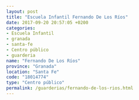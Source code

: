 ```yaml
---
layout: post
title: "Escuela Infantil Fernando De Los Ríos"
date: 2017-09-20 20:57:05 +0200
categories:
- Escuela Infantil
- granada
- santa-fe
- Centro público
- guarderia
name: "Fernando De Los Ríos"
province: "Granada"
location: "Santa Fe"
code: "18014774"
type: "Centro público"
permalink: /guarderias/fernando-de-los-rios.html
---
```

